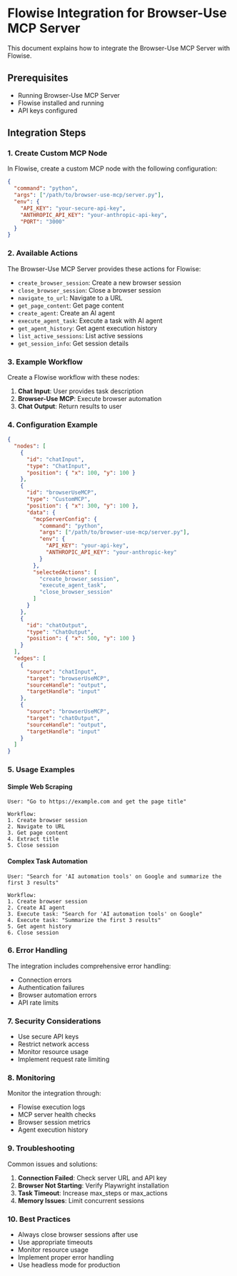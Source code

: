 # Flowise Integration for Browser-Use MCP Server

This document explains how to integrate the Browser-Use MCP Server with Flowise.

## Prerequisites

- Running Browser-Use MCP Server
- Flowise installed and running
- API keys configured

## Integration Steps

### 1. Create Custom MCP Node

In Flowise, create a custom MCP node with the following configuration:

```json
{
  "command": "python",
  "args": ["/path/to/browser-use-mcp/server.py"],
  "env": {
    "API_KEY": "your-secure-api-key",
    "ANTHROPIC_API_KEY": "your-anthropic-api-key",
    "PORT": "3000"
  }
}
```

### 2. Available Actions

The Browser-Use MCP Server provides these actions for Flowise:

- `create_browser_session`: Create a new browser session
- `close_browser_session`: Close a browser session
- `navigate_to_url`: Navigate to a URL
- `get_page_content`: Get page content
- `create_agent`: Create an AI agent
- `execute_agent_task`: Execute a task with AI agent
- `get_agent_history`: Get agent execution history
- `list_active_sessions`: List active sessions
- `get_session_info`: Get session details

### 3. Example Workflow

Create a Flowise workflow with these nodes:

1. **Chat Input**: User provides task description
2. **Browser-Use MCP**: Execute browser automation
3. **Chat Output**: Return results to user

### 4. Configuration Example

```json
{
  "nodes": [
    {
      "id": "chatInput",
      "type": "ChatInput",
      "position": { "x": 100, "y": 100 }
    },
    {
      "id": "browserUseMCP",
      "type": "CustomMCP",
      "position": { "x": 300, "y": 100 },
      "data": {
        "mcpServerConfig": {
          "command": "python",
          "args": ["/path/to/browser-use-mcp/server.py"],
          "env": {
            "API_KEY": "your-api-key",
            "ANTHROPIC_API_KEY": "your-anthropic-key"
          }
        },
        "selectedActions": [
          "create_browser_session",
          "execute_agent_task",
          "close_browser_session"
        ]
      }
    },
    {
      "id": "chatOutput",
      "type": "ChatOutput",
      "position": { "x": 500, "y": 100 }
    }
  ],
  "edges": [
    {
      "source": "chatInput",
      "target": "browserUseMCP",
      "sourceHandle": "output",
      "targetHandle": "input"
    },
    {
      "source": "browserUseMCP",
      "target": "chatOutput",
      "sourceHandle": "output",
      "targetHandle": "input"
    }
  ]
}
```

### 5. Usage Examples

#### Simple Web Scraping

```
User: "Go to https://example.com and get the page title"

Workflow:
1. Create browser session
2. Navigate to URL
3. Get page content
4. Extract title
5. Close session
```

#### Complex Task Automation

```
User: "Search for 'AI automation tools' on Google and summarize the first 3 results"

Workflow:
1. Create browser session
2. Create AI agent
3. Execute task: "Search for 'AI automation tools' on Google"
4. Execute task: "Summarize the first 3 results"
5. Get agent history
6. Close session
```

### 6. Error Handling

The integration includes comprehensive error handling:

- Connection errors
- Authentication failures
- Browser automation errors
- API rate limits

### 7. Security Considerations

- Use secure API keys
- Restrict network access
- Monitor resource usage
- Implement request rate limiting

### 8. Monitoring

Monitor the integration through:

- Flowise execution logs
- MCP server health checks
- Browser session metrics
- Agent execution history

### 9. Troubleshooting

Common issues and solutions:

1. **Connection Failed**: Check server URL and API key
2. **Browser Not Starting**: Verify Playwright installation
3. **Task Timeout**: Increase max_steps or max_actions
4. **Memory Issues**: Limit concurrent sessions

### 10. Best Practices

- Always close browser sessions after use
- Use appropriate timeouts
- Monitor resource usage
- Implement proper error handling
- Use headless mode for production